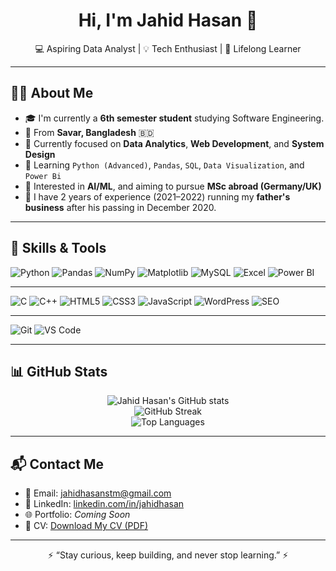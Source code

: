 <h1 align="center">Hi, I'm Jahid Hasan 👋</h1>
<p align="center">
  💻 Aspiring Data Analyst | 💡 Tech Enthusiast | 🌱 Lifelong Learner
</p>

---

## 👨‍💻 About Me

- 🎓 I'm currently a **6th semester student** studying Software Engineering.
- 🏡 From **Savar, Bangladesh** 🇧🇩
- 🔭 Currently focused on **Data Analytics**, **Web Development**, and **System Design**  
- 🧠 Learning `Python (Advanced)`, `Pandas`, `SQL`, `Data Visualization`, and `Power Bi`  
- 🧪 Interested in **AI/ML**, and aiming to pursue **MSc abroad (Germany/UK)**
- 💼 I have 2 years of experience (2021–2022) running my **father's business** after his passing in December 2020.

---

## 🔧 Skills & Tools

![Python](https://img.shields.io/badge/-Python-3776AB?logo=python&logoColor=white&style=flat)
![Pandas](https://img.shields.io/badge/-Pandas-150458?logo=pandas&logoColor=white&style=flat)
![NumPy](https://img.shields.io/badge/-NumPy-013243?logo=numpy&logoColor=white&style=flat)
![Matplotlib](https://img.shields.io/badge/-Matplotlib-11557C?logo=matplotlib&logoColor=white&style=flat)
![MySQL](https://img.shields.io/badge/-MySQL-4479A1?logo=mysql&logoColor=white&style=flat)
![Excel](https://img.shields.io/badge/-Excel-217346?logo=microsoft-excel&logoColor=white&style=flat)
![Power BI](https://img.shields.io/badge/-PowerBI-F2C811?logo=powerbi&logoColor=black&style=flat)

---

![C](https://img.shields.io/badge/-C-00599C?logo=c&logoColor=white&style=flat)
![C++](https://img.shields.io/badge/-C++-00599C?logo=cplusplus&logoColor=white&style=flat)
![HTML5](https://img.shields.io/badge/-HTML5-E34F26?logo=html5&logoColor=white&style=flat)
![CSS3](https://img.shields.io/badge/-CSS3-1572B6?logo=css3&logoColor=white&style=flat)
![JavaScript](https://img.shields.io/badge/-JavaScript-F7DF1E?logo=javascript&logoColor=black&style=flat)
![WordPress](https://img.shields.io/badge/-WordPress-21759B?logo=wordpress&logoColor=white&style=flat)
![SEO](https://img.shields.io/badge/-SEO-00A859?style=flat&logo=google&logoColor=white)

---

![Git](https://img.shields.io/badge/-Git-F05032?logo=git&logoColor=white&style=flat)
![VS Code](https://img.shields.io/badge/-VSCode-007ACC?logo=visual-studio-code&logoColor=white&style=flat)


---

## 📊 GitHub Stats

<p align="center">
  <img src="https://github-readme-stats.vercel.app/api?username=jahidhasan&show_icons=true&theme=radical" alt="Jahid Hasan's GitHub stats" />
  <br />
  <img src="https://github-readme-streak-stats.herokuapp.com/?user=jahidhasan&theme=radical" alt="GitHub Streak" />
  <br />
  <img src="https://github-readme-stats.vercel.app/api/top-langs/?username=jahidhasan&layout=compact&theme=radical" alt="Top Languages" />
</p>

---

## 📬 Contact Me

- 📧 Email: jahidhasanstm@gmail.com  
- 💼 LinkedIn: [linkedin.com/in/jahidhasan](https://www.linkedin.com/in/jahidhasan)  
- 🌐 Portfolio: *Coming Soon*  
- 📁 CV: [Download My CV (PDF)](https://drive.google.com/file/d/1YVD9fSDKkI47Jl4Il_4MpsXfNpYF4g8w/view?usp=drive_link)

---

<p align="center">
  ⚡ “Stay curious, keep building, and never stop learning.” ⚡
</p>
